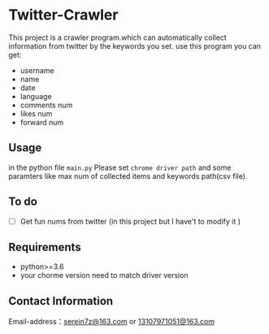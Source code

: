 # Twitter-Crawler
This project is a crawler program.which can automatically collect information from twitter by the keywords you set.
use this program you can get:
- username
- name
- date
- language
- comments num
- likes num
- forward num
## Usage
in the python file ```main.py```
Please set `chrome driver path` and some paramters like max num of collected items and keywords path(csv file).
## To do
- [ ] Get fun nums from twitter (in this project but I have't to modify it )
## Requirements
- python>=3.6
- your chorme version need to match driver version
## Contact Information
Email-address：serein7z@163.com or 13107971051@163.com
